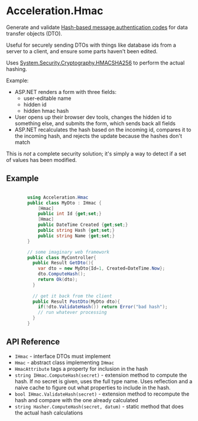 # Acceleration.Hmac

Generate and validate [Hash-based message authentication codes][HMAC]
for data transfer objects (DTO).

Useful for securely sending DTOs with things like database ids from a
server to a client, and ensure some parts haven't been edited.

Uses [System.Security.Cryptography.HMACSHA256][HMACSHA256] to perform
the actual hashing.

Example:

* ASP.NET renders a form with three fields:
  * user-editable name
  * hidden id
  * hidden hmac hash
* User opens up their browser dev tools, changes the hidden id to
  something else, and submits the form, which sends back all fields
* ASP.NET recalculates the hash based on the incoming id, compares it
  to the incoming hash, and rejects the update because the hashes
  don't match

This is *not* a complete security solution; it's simply a way
to detect if a set of values has been modified.

[HMAC]: http://en.wikipedia.org/wiki/Hash-based_message_authentication_code
[HMACSHA256]: http://msdn.microsoft.com/en-us/library/system.security.cryptography.hmacsha256%28v=vs.110%29.aspx

## Example

```csharp

		using Acceleration.Hmac
		public class MyDto : IHmac {
			[Hmac]
			public int Id {get;set;}
			[Hmac]
			public DateTime Created {get;set;}
			public string Hash {get;set;}
			public string Name {get;set;}
		}

		// some imaginary web framework
		public class MyController{
		  public Result GetDto(){
			var dto = new MyDto{Id=1, Created=DateTime.Now};
			dto.ComputeHash();
			return Ok(dto);
		  }
        
		  // get it back from the client	
	      public Result PostDto(MyDto dto){
		    if(!dto.ValidateHash()) return Error("bad hash");
			// run whatever processing
		  }
		}	
```

## API Reference

* `IHmac` - interface DTOs must implement
* `Hmac` - abstract class implementing `IHmac`
* `HmacAttribute` tags a property for inclusion in the hash
* `string IHmac.ComputeHash(secret)` - extension method to compute the
  hash. If no secret is given, uses the full type name. Uses reflection
  and a naive cache to figure out what properties to include in the
  hash.
* `bool IHmac.ValidateHash(secret)` - extension method to recompute the
  hash and compare with the one already calculated
* `string Hasher.ComputeHash(secret, datum)` - static method that does
  the actual hash calculations
